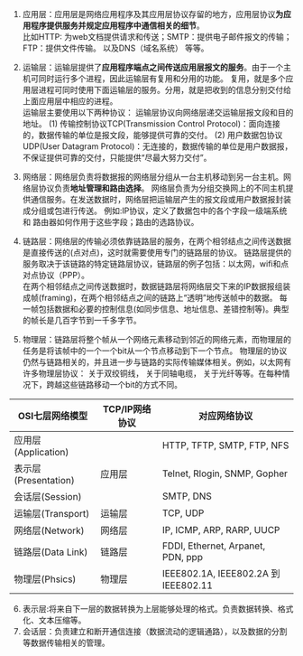 1. 应用层：应用层是网络应用程序及其应用层协议存留的地方，应用层协议**为应用程序提供服务并规定应用程序中通信相关的细节**。  
比如HTTP: 为web文档提供请求和传送；SMTP：提供电子邮件报文的传输；FTP：提供文件传输。 以及DNS（域名系统） 等等。

2. 运输层：运输层提供了**应用程序端点之间传送应用层报文的服务**。由于一个主机可同时运行多个进程，因此运输层有复用和分用的功能。
复用，就是多个应用层进程可同时使用下面运输层的服务。分用，就是把收到的信息分别交付给上面应用层中相应的进程。  
运输层主要使用以下两种协议： 运输层协议向网络层递交运输层报文段和目的地址。
(1) 传输控制协议TCP(Transmission Control Protocol)：面向连接的，数据传输的单位是报文段，能够提供可靠的交付。 
(2) 用户数据包协议UDP(User Datagram Protocol)：无连接的，数据传输的单位是用户数据报，不保证提供可靠的交付，只能提供“尽最大努力交付”。

3. 网络层：网络层负责将数据报的网络层分组从一台主机移动到另一台主机。网络层协议负责**地址管理和路由选择**。
  网络层负责为分组交换网上的不同主机提供通信服务。在发送数据时，网络层把运输层产生的报文段或用户数据报封装成分组或包进行传送。
  例如:IP协议，定义了数据包中的各个字段一级端系统和 路由器如何作用于这些字段；路由的选路协议。
  
4. 链路层：网络层的传输必须依靠链路层的服务，在两个相邻结点之间传送数据是直接传送的(点对点)，这时就需要使用专门的链路层的协议。
链路层提供的服务取决于该链路的特定链路层协议，链路层的例子包括：以太网，wifi和点对点协议（PPP）。  
在两个相邻结点之间传送数据时，数据链路层将网络层交下来的IP数据报组装成帧(framing)，在两个相邻结点之间的链路上“透明”地传送帧中的数据。
每一帧包括数据和必要的控制信息(如同步信息、地址信息、差错控制等)。典型的帧长是几百字节到一千多字节。

5. 物理层：链路层将整个帧从一个网络元素移动到邻近的网络元素，而物理层的任务是将该帧中的一个一个bit从一个节点移动到下一个节点。
  物理层的协议仍然与链路相关的，并且进一步与链路的实际传输媒体相关。例如，以太网有许多物理层协议： 关于双绞铜线， 关于同轴电缆， 关于光纤等等。在每种情况下，跨越这些链路移动一个bit的方式不同。
  
| OSI七层网络模型| TCP/IP网络协议|对应网络协议|
|------|------|------
|应用层(Application)| |HTTP, TFTP, SMTP, FTP, NFS
|表示层(Presentation)|应用层|Telnet, Rlogin, SNMP, Gopher
|会话层(Session)| |SMTP, DNS
|运输层(Transport)|运输层|TCP, UDP
|网络层(Network)|网络层|IP, ICMP, ARP, RARP, UUCP 
|链路层(Data Link)|链路层|FDDI, Ethernet, Arpanet, PDN, ppp
|物理层(Phsics)|物理层|IEEE802.1A, IEEE802.2A 到 IEEE802.11

6. 表示层:将来自下一层的数据转换为上层能够处理的格式。负责数据转换、格式化、文本压缩等。
7. 会话层：负责建立和断开通信连接（数据流动的逻辑通路），以及数据的分割等数据传输相关的管理。
